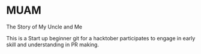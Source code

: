 # MUAM
The Story of My Uncle and Me

This is a Start up beginner git for a hacktober participates to engage in early skill and understanding in PR making.
